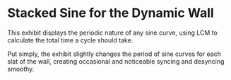# Stacked Sine for the Dynamic Wall

This exhibit displays the periodic nature of any sine curve, using LCM to calculate the total time a cycle should take.

Put simply, the exhibit slightly changes the period of sine curves for each slat of the wall, creating occasional and noticeable syncing and desyncing smoothy.
